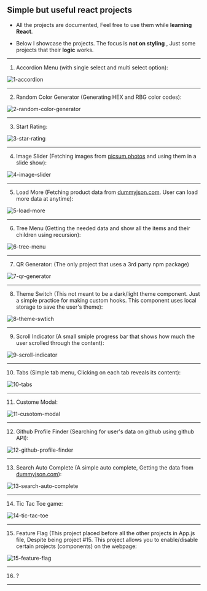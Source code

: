 ## Simple but useful react projects

+ All the projects are documented, Feel free to use them while  **learning React**.


+ Below I showcase the projects. The focus is **not on styling** , Just some projects that their **logic** works.


---

1. Accordion Menu (with single select and multi select option):

![1-accordion](./media/1-accordion.gif)

---

2. Random Color Generator (Generating HEX and RBG color codes):

![2-random-color-generator](./media/2-random-color-generator.gif)

---

3. Start Rating:

![3-star-rating](./media/3-star-ratting.gif)

---

4. Image Slider (Fetching images from [picsum.photos](https://picsum.photos) and using them in a slide show):

![4-image-slider](./media/4-image-slider.gif)

---

5. Load More (Fetching product data from [dummyjson.com](https://dummyjson.com). User can load more data at anytime):

![5-load-more](./media/5-load-more.gif)

---

6. Tree Menu (Getting the needed data and show all the items and their children using recursion):

![6-tree-menu](./media/6-tree-menu.gif)

---

7. QR Generator: (The only project that uses a 3rd party npm package)

![7-qr-generator](./media/7-qr-genertor.gif)

---

8. Theme Switch (This not meant to be a dark/light theme component. Just a simple practice for making custom hooks. This component uses local storage to save the user's theme):

![8-theme-swtich](./media/8-theme-swtich.gif)

---

9. Scroll Indicator (A small smiple progress bar that shows how much the user scrolled through the content):

![9-scroll-indicator](./media/9-scroll-indicator.gif)

---

10. Tabs (Simple tab menu, Clicking on each tab reveals its content):

![10-tabs](./media/10-tabs.gif)

---

11. Custome Modal:

![11-cusotom-modal](./media/11-custom-modal.gif)

---

12. Github Profile Finder (Searching for user's data on github using github API):

![12-github-profile-finder](./media/12-github-profile-finder.gif)

---

13. Search Auto Complete (A simple auto complete, Getting the data from [dummyjson.com](https://dummyjson.com)):

![13-search-auto-complete](./media/13-search-auto-complete.gif)

---

14. Tic Tac Toe game:

![14-tic-tac-toe](./media/14-tic-tac-toe)

---

15. Feature Flag (This project placed before all the other projects in App.js file, Despite being project #15. This project allows you to enable/disable certain projects (components) on the webpage:

![15-feature-flag](./media/15-feature-flag.gif)

---

16. ?

---
